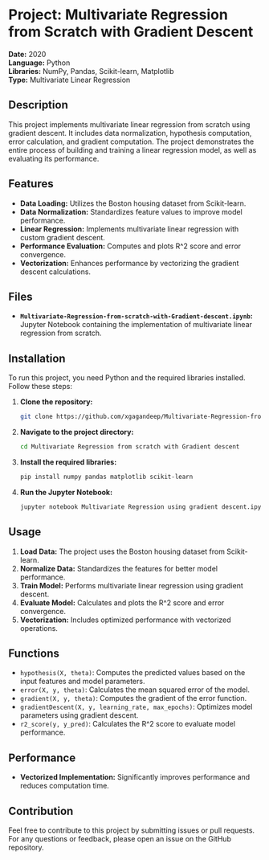 
# Project: Multivariate Regression from Scratch with Gradient Descent

**Date:** 2020  
**Language:** Python  
**Libraries:** NumPy, Pandas, Scikit-learn, Matplotlib  
**Type:** Multivariate Linear Regression

## Description

This project implements multivariate linear regression from scratch using gradient descent. It includes data normalization, hypothesis computation, error calculation, and gradient computation. The project demonstrates the entire process of building and training a linear regression model, as well as evaluating its performance.

## Features

- **Data Loading:** Utilizes the Boston housing dataset from Scikit-learn.
- **Data Normalization:** Standardizes feature values to improve model performance.
- **Linear Regression:** Implements multivariate linear regression with custom gradient descent.
- **Performance Evaluation:** Computes and plots R^2 score and error convergence.
- **Vectorization:** Enhances performance by vectorizing the gradient descent calculations.

## Files

- **`Multivariate-Regression-from-scratch-with-Gradient-descent.ipynb`:** Jupyter Notebook containing the implementation of multivariate linear regression from scratch.

## Installation

To run this project, you need Python and the required libraries installed. Follow these steps:

1. **Clone the repository:**

   ```bash
   git clone https://github.com/xgagandeep/Multivariate-Regression-from-scratch-with-Gradient-descenth.git
   ```

2. **Navigate to the project directory:**

   ```bash
   cd Multivariate Regression from scratch with Gradient descent
   ```

3. **Install the required libraries:**

   ```bash
   pip install numpy pandas matplotlib scikit-learn
   ```

4. **Run the Jupyter Notebook:**

   ```bash
   jupyter notebook Multivariate Regression using gradient descent.ipynb
   ```

## Usage

1. **Load Data:** The project uses the Boston housing dataset from Scikit-learn.
2. **Normalize Data:** Standardizes the features for better model performance.
3. **Train Model:** Performs multivariate linear regression using gradient descent.
4. **Evaluate Model:** Calculates and plots the R^2 score and error convergence.
5. **Vectorization:** Includes optimized performance with vectorized operations.

## Functions

- `hypothesis(X, theta)`: Computes the predicted values based on the input features and model parameters.
- `error(X, y, theta)`: Calculates the mean squared error of the model.
- `gradient(X, y, theta)`: Computes the gradient of the error function.
- `gradientDescent(X, y, learning_rate, max_epochs)`: Optimizes model parameters using gradient descent.
- `r2_score(y, y_pred)`: Calculates the R^2 score to evaluate model performance.

## Performance

- **Vectorized Implementation:** Significantly improves performance and reduces computation time.

## Contribution

Feel free to contribute to this project by submitting issues or pull requests. For any questions or feedback, please open an issue on the GitHub repository.
